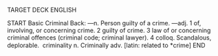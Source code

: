 TARGET DECK
ENGLISH

START
Basic
Criminal
Back: —n. Person guilty of a crime. —adj. 1 of, involving, or concerning crime. 2 guilty of crime. 3 law of or concerning criminal offences (criminal code; criminal lawyer). 4 colloq. Scandalous, deplorable.  criminality n. Criminally adv. [latin: related to *crime]
END
